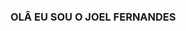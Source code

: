 ### OLÂ EU SOU O JOEL FERNANDES
<div>
  <a href "https://github.com/joeltorcato">
  <img height="180em" src"https://github-readme-stats.vercel.app/api?username=anuraghazra&hide=contribs,prs"/>
</div>
